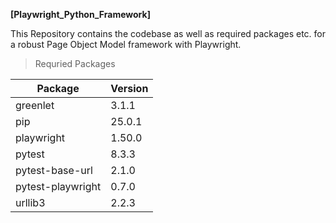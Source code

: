 __[Playwright_Python_Framework]__

This Repository contains the codebase as well as required packages etc. for a robust Page Object Model framework with Playwright.

> Requried Packages

| Package            | Version   |
|--------------------|-----------|
| greenlet           | 3.1.1     |
| pip                | 25.0.1    |
| playwright         | 1.50.0    |
| pytest             | 8.3.3     |
| pytest-base-url    | 2.1.0     |
| pytest-playwright  | 0.7.0     |
| urllib3            | 2.2.3     |